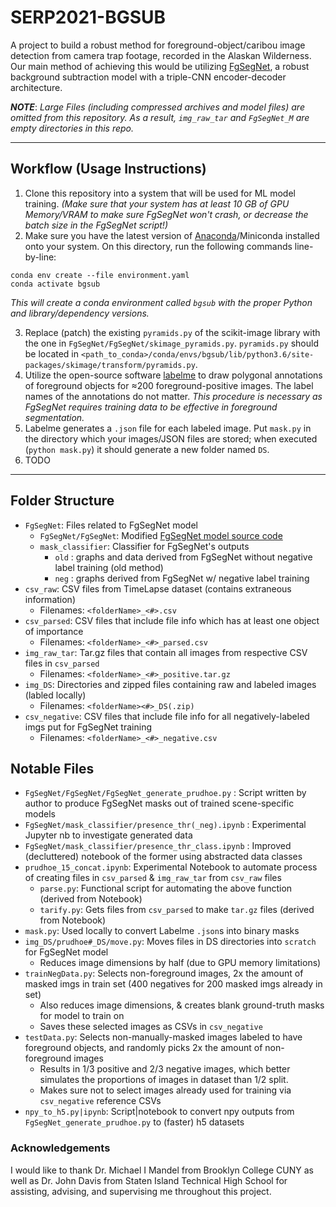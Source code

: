 # SERP2021-BGSUB

A project to build a robust method for foreground-object/caribou image detection from camera trap footage, recorded in the Alaskan Wilderness. Our main method of achieving this would be utilizing [FgSegNet](https://github.com/lim-anggun/FgSegNet), a robust background subtraction model with a triple-CNN encoder-decoder architecture.

_**NOTE**_: _Large Files (including compressed archives and model files) are omitted from this repository. As a result, `img_raw_tar` and `FgSegNet_M` are empty directories in this repo._

---

## Workflow (Usage Instructions)
1. Clone this repository into a system that will be used for ML model training. _(Make sure that your system has at least 10 GB of GPU Memory/VRAM to make sure FgSegNet won't crash, or decrease the batch size in the FgSegNet script!)_
2. Make sure you have the latest version of [Anaconda](https://www.anaconda.com/products/individual)/Miniconda installed onto your system. On this directory, run the following commands line-by-line:
```
conda env create --file environment.yaml
conda activate bgsub
```
_This will create a conda environment called `bgsub` with the proper Python and library/dependency versions._  

3. Replace (patch) the existing `pyramids.py` of the scikit-image library with the one in `FgSegNet/FgSegNet/skimage_pyramids.py`. `pyramids.py` should be located in `<path_to_conda>/conda/envs/bgsub/lib/python3.6/site-packages/skimage/transform/pyramids.py`.
4. Utilize the open-source software [labelme](https://github.com/wkentaro/labelme) to draw polygonal annotations of foreground objects for ≈200 foreground-positive images. The label names of the annotations do not matter. _This procedure is necessary as FgSegNet requires training data to be effective in foreground segmentation._
5. Labelme generates a `.json` file for each labeled image. Put `mask.py` in the directory which your images/JSON files are stored; when executed (`python mask.py`) it should generate a new folder named `DS`. 
6. TODO

---

## Folder Structure
 - `FgSegNet`: Files related to FgSegNet model
     - `FgSegNet/FgSegNet`: Modified [FgSegNet model source code](https://github.com/lim-anggun/FgSegNet)
     - `mask_classifier`: Classifier for FgSegNet's outputs
        - `old` : graphs and data derived from FgSegNet without negative label training (old method)
        - `neg` : graphs derived from FgSegNet w/ negative label training
 - `csv_raw`: CSV files from TimeLapse dataset (contains extraneous information)
     - Filenames: `<folderName>_<#>.csv`
 - `csv_parsed`: CSV files that include file info which has at least one object of importance
     - Filenames: `<folderName>_<#>_parsed.csv`
 - `img_raw_tar`: Tar.gz files that contain all images from respective CSV files in `csv_parsed`
     - Filenames: `<folderName>_<#>_positive.tar.gz`
 - `img_DS`: Directories and zipped files containing raw and labeled images (labled locally)
     - Filenames: `<folderName><#>_DS(.zip)`
 - `csv_negative`: CSV files that include file info for all negatively-labeled imgs put for FgSegNet training
     - Filenames: `<folderName>_<#>_negative.csv`
     
## Notable Files
 - `FgSegNet/FgSegNet/FgSegNet_generate_prudhoe.py` : Script written by author to produce FgSegNet masks out of trained scene-specific models
 - `FgSegNet/mask_classifier/presence_thr(_neg).ipynb` : Experimental Jupyter nb to investigate generated data
 - `FgSegNet/mask_classifier/presence_thr_class.ipynb` : Improved (decluttered) notebook of the former using abstracted data classes
 - `prudhoe_15_concat.ipynb`: Experimental Notebook to automate process of creating files in `csv_parsed` & `img_raw_tar` from `csv_raw` files
     - `parse.py`: Functional script for automating the above function (derived from Notebook)
     - `tarify.py`: Gets files from `csv_parsed` to make `tar.gz` files (derived from Notebook)
 - `mask.py`: Used locally to convert Labelme `.json`s into binary masks
 - `img_DS/prudhoe#_DS/move.py`: Moves files in DS directories into `scratch` for FgSegNet model
     - Reduces image dimensions by half (due to GPU memory limitations)
 - `trainNegData.py`: Selects non-foreground images, 2x the amount of masked imgs in train set (400 negatives for 200 masked imgs already in set)
     - Also reduces image dimensions, & creates blank ground-truth masks for model to train on
     - Saves these selected images as CSVs in `csv_negative`
 - `testData.py`: Selects non-manually-masked images labeled to have foreground objects, and randomly picks 2x the amount of non-foreground images
     - Results in 1/3 positive and 2/3 negative images, which better simulates the proportions of images in dataset than 1/2 split.
     - Makes sure not to select images already used for training via `csv_negative` reference CSVs
 - `npy_to_h5.py|ipynb`: Script|notebook to convert npy outputs from `FgSegNet_generate_prudhoe.py` to (faster) h5 datasets

### Acknowledgements
I would like to thank Dr. Michael I Mandel from Brooklyn College CUNY as well as Dr. John Davis from Staten Island Technical High School for assisting, advising, and supervising me throughout this project.

